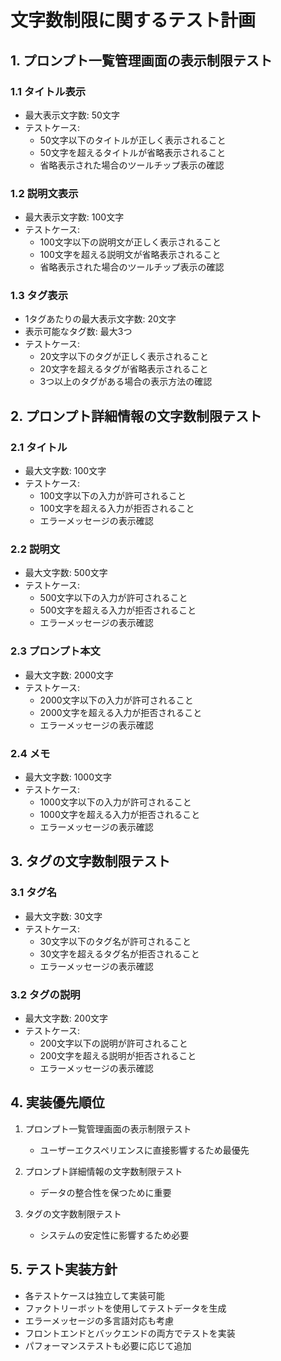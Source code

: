 # 文字数制限に関するテスト計画

## 1. プロンプト一覧管理画面の表示制限テスト

### 1.1 タイトル表示
- 最大表示文字数: 50文字
- テストケース:
  - 50文字以下のタイトルが正しく表示されること
  - 50文字を超えるタイトルが省略表示されること
  - 省略表示された場合のツールチップ表示の確認

### 1.2 説明文表示
- 最大表示文字数: 100文字
- テストケース:
  - 100文字以下の説明文が正しく表示されること
  - 100文字を超える説明文が省略表示されること
  - 省略表示された場合のツールチップ表示の確認

### 1.3 タグ表示
- 1タグあたりの最大表示文字数: 20文字
- 表示可能なタグ数: 最大3つ
- テストケース:
  - 20文字以下のタグが正しく表示されること
  - 20文字を超えるタグが省略表示されること
  - 3つ以上のタグがある場合の表示方法の確認

## 2. プロンプト詳細情報の文字数制限テスト

### 2.1 タイトル
- 最大文字数: 100文字
- テストケース:
  - 100文字以下の入力が許可されること
  - 100文字を超える入力が拒否されること
  - エラーメッセージの表示確認

### 2.2 説明文
- 最大文字数: 500文字
- テストケース:
  - 500文字以下の入力が許可されること
  - 500文字を超える入力が拒否されること
  - エラーメッセージの表示確認

### 2.3 プロンプト本文
- 最大文字数: 2000文字
- テストケース:
  - 2000文字以下の入力が許可されること
  - 2000文字を超える入力が拒否されること
  - エラーメッセージの表示確認

### 2.4 メモ
- 最大文字数: 1000文字
- テストケース:
  - 1000文字以下の入力が許可されること
  - 1000文字を超える入力が拒否されること
  - エラーメッセージの表示確認

## 3. タグの文字数制限テスト

### 3.1 タグ名
- 最大文字数: 30文字
- テストケース:
  - 30文字以下のタグ名が許可されること
  - 30文字を超えるタグ名が拒否されること
  - エラーメッセージの表示確認

### 3.2 タグの説明
- 最大文字数: 200文字
- テストケース:
  - 200文字以下の説明が許可されること
  - 200文字を超える説明が拒否されること
  - エラーメッセージの表示確認

## 4. 実装優先順位

1. プロンプト一覧管理画面の表示制限テスト
   - ユーザーエクスペリエンスに直接影響するため最優先

2. プロンプト詳細情報の文字数制限テスト
   - データの整合性を保つために重要

3. タグの文字数制限テスト
   - システムの安定性に影響するため必要

## 5. テスト実装方針

- 各テストケースは独立して実装可能
- ファクトリーボットを使用してテストデータを生成
- エラーメッセージの多言語対応も考慮
- フロントエンドとバックエンドの両方でテストを実装
- パフォーマンステストも必要に応じて追加 